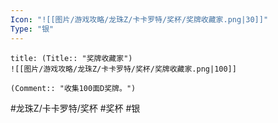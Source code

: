 ```yaml
---
Icon: "![[图片/游戏攻略/龙珠Z/卡卡罗特/奖杯/奖牌收藏家.png|30]]"
Type: "银"
---
```

```ad-common-silver-trophy
title: (Title:: "奖牌收藏家")
![[图片/游戏攻略/龙珠Z/卡卡罗特/奖杯/奖牌收藏家.png|100]]

(Comment:: "收集100面D奖牌。")
```

#龙珠Z/卡卡罗特/奖杯 #奖杯 #银
